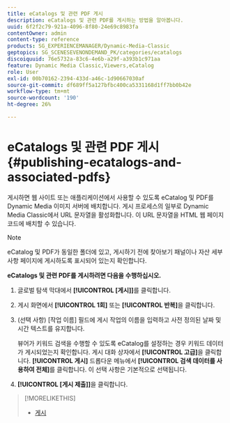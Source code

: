 ```yaml
---
title: eCatalogs 및 관련 PDF 게시
description: eCatalogs 및 관련 PDF를 게시하는 방법을 알아봅니다.
uuid: 6f2f2c79-921a-4096-8f80-24e69c8983fa
contentOwner: admin
content-type: reference
products: SG_EXPERIENCEMANAGER/Dynamic-Media-Classic
geptopics: SG_SCENESEVENONDEMAND_PK/categories/ecatalogs
discoiquuid: 76e5732a-83c6-4e6b-a29f-a393b1c971aa
feature: Dynamic Media Classic,Viewers,eCatalog
role: User
exl-id: 00b70162-2394-433d-a46c-1d90667030af
source-git-commit: df689ff5a127bfbc400ca5331168d1ff7bb0b42e
workflow-type: tm+mt
source-wordcount: '190'
ht-degree: 26%

---
```


# eCatalogs 및 관련 PDF 게시{#publishing-ecatalogs-and-associated-pdfs}

게시하면 웹 사이트 또는 애플리케이션에서 사용할 수 있도록 eCatalog 및 PDF를 Dynamic Media 이미지 서버에 배치합니다. 게시 프로세스의 일부로 Dynamic Media Classic에서 URL 문자열을 활성화합니다. 이 URL 문자열을 HTML 웹 페이지 코드에 배치할 수 있습니다.

>[!NOTE]
>
>eCatalog 및 PDF가 동일한 폴더에 있고, 게시하기 전에 찾아보기 패널이나 자산 세부 사항 페이지에 게시하도록 표시되어 있는지 확인합니다.

**eCatalogs 및 관련 PDF를 게시하려면 다음을 수행하십시오.**

1. 글로벌 탐색 막대에서 **[!UICONTROL [게시]]**&#x200B;를 클릭합니다.
1. 게시 화면에서 **[!UICONTROL 1회]** 또는 **[!UICONTROL 반복]**&#x200B;을 클릭합니다.
1. (선택 사항) [작업 이름] 필드에 게시 작업의 이름을 입력하고 사전 정의된 날짜 및 시간 텍스트를 유지합니다.

   뷰어가 키워드 검색을 수행할 수 있도록 eCatalog를 설정하는 경우 키워드 데이터가 게시되었는지 확인합니다. 게시 대화 상자에서 **[!UICONTROL 고급]**&#x200B;을 클릭합니다. **[!UICONTROL 게시]** 드롭다운 메뉴에서 **[!UICONTROL 검색 데이터를 사용하여 전체]**&#x200B;를 클릭합니다. 이 선택 사항은 기본적으로 선택됩니다.

1. ****[!UICONTROL [게시 제출]]****&#x200B;을 클릭합니다.

>[!MORELIKETHIS]
>
>* [게시](publishing-files.md)

